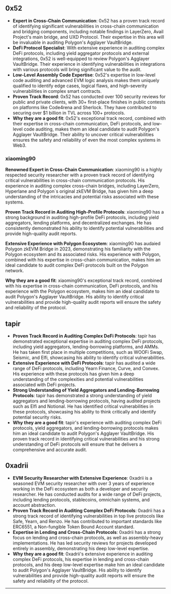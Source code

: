 ## 0x52

- **Expert in Cross-Chain Communication**: 0x52 has a proven track record of identifying significant vulnerabilities in cross-chain communication and bridging components, including notable findings in LayerZero, Avail Project's main bridge, and UXD Protocol. Their expertise in this area will be invaluable in auditing Polygon's Agglayer VaultBridge.
- **DeFi Protocol Specialist**: With extensive experience in auditing complex DeFi protocols, including yield aggregator protocols and external integrations, 0x52 is well-equipped to review Polygon's Agglayer VaultBridge. Their experience in identifying vulnerabilities in integrations with various protocols will bring significant value to the audit.
- **Low-Level Assembly Code Expertise**: 0x52's expertise in low-level code auditing and advanced EVM logic analysis makes them uniquely qualified to identify edge cases, logical flaws, and high-severity vulnerabilities in complex smart contracts.
- **Proven Track Record**: 0x52 has conducted over 100 security reviews for public and private clients, with 30+ first-place finishes in public contests on platforms like Code4rena and Sherlock. They have contributed to securing over $1 billion in TVL across 100+ protocols.
- **Why they are a good fit**: 0x52's exceptional track record, combined with their expertise in cross-chain communication, DeFi protocols, and low-level code auditing, makes them an ideal candidate to audit Polygon's Agglayer VaultBridge. Their ability to uncover critical vulnerabilities ensures the safety and reliability of even the most complex systems in Web3.
### xiaoming90

**Renowned Expert in Cross-Chain Communication**: xiaoming90 is a highly respected security researcher with a proven track record of identifying critical vulnerabilities in cross-chain communication protocols. His experience in auditing complex cross-chain bridges, including LayerZero, Hyperlane and Polygon´s original zkEVM Bridge, has given him a deep understanding of the intricacies and potential risks associated with these systems.

**Proven Track Record in Auditing High-Profile Protocols**: xiaoming90 has a strong background in auditing high-profile DeFi protocols, including yield aggregators, lending platforms, and decentralized exchanges. He has consistently demonstrated his ability to identify potential vulnerabilities and provide high-quality audit reports.

**Extensive Experience with Polygon Ecosystem**: xiaoming90 has audaied Polygon zkEVM Bridge in 2023, demonstrating his familiarity with the Polygon ecosystem and its associated risks. His experience with Polygon, combined with his expertise in cross-chain communication, makes him an ideal candidate to audit complex DeFi protocols built on the Polygon network.

**Why they are a good fit**: xiaoming90's exceptional track record, combined with his expertise in cross-chain communication, DeFi protocols, and his experience with the Polygon ecosystem, makes him an ideal candidate to audit Polygon's Agglayer VaultBridge. His ability to identify critical vulnerabilities and provide high-quality audit reports will ensure the safety and reliability of the protocol.


## tapir

- **Proven Track Record in Auditing Complex DeFi Protocols**: tapir has demonstrated exceptional expertise in auditing complex DeFi protocols, including yield aggregators, lending-borrowing platforms, and AMMs. He has taken first place in multiple competitions, such as WOOFi Swap, Seismic, and Elfi, showcasing his ability to identify critical vulnerabilities.
- **Extensive Experience with DeFi Protocols**: tapir has audited a wide range of DeFi protocols, including Yearn Finance, Curve, and Convex. His experience with these protocols has given him a deep understanding of the complexities and potential vulnerabilities associated with DeFi projects.
- **Strong Understanding of Yield Aggregators and Lending-Borrowing Protocols**: tapir has demonstrated a strong understanding of yield aggregators and lending-borrowing protocols, having audited projects such as Elfi and Notional. He has identified critical vulnerabilities in these protocols, showcasing his ability to think critically and identify potential security risks.
- **Why they are a good fit**: tapir's experience with auditing complex DeFi protocols, yield aggregators, and lending-borrowing protocols makes him an ideal candidate to audit Polygon's Agglayer VaultBridge. His proven track record in identifying critical vulnerabilities and his strong understanding of DeFi protocols will ensure that he delivers a comprehensive and accurate audit.


## 0xadrii

- **EVM Security Researcher with Extensive Experience**: 0xadrii is a seasoned EVM security researcher with over 3 years of experience working in the DeFi ecosystem as both a developer and security researcher. He has conducted audits for a wide range of DeFi projects, including lending protocols, stablecoins, omnichain systems, and account abstraction.
- **Proven Track Record in Auditing Complex DeFi Protocols**: 0xadrii has a strong track record of identifying vulnerabilities in top live protocols like Safe, Yearn, and Renzo. He has contributed to important standards like ERC6551, a Non-fungible Token Bound Account standard.
- **Expertise in Lending and Cross-Chain Protocols**: 0xadrii has a strong focus on lending and cross-chain protocols, as well as assembly-heavy implementations. He has led security reviews for projects developed entirely in assembly, demonstrating his deep low-level expertise.
- **Why they are a good fit**: 0xadrii's extensive experience in auditing complex DeFi protocols, his expertise in lending and cross-chain protocols, and his deep low-level expertise make him an ideal candidate to audit Polygon's Agglayer VaultBridge. His ability to identify vulnerabilities and provide high-quality audit reports will ensure the safety and reliability of the protocol.

---